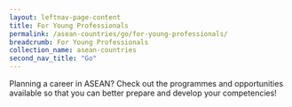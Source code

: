 ```yaml
---
layout: leftnav-page-content
title: For Young Professionals
permalink: /asean-countries/go/for-young-professionals/
breadcrumb: For Young Professionals
collection_name: asean-countries
second_nav_title: "Go"
---
```


Planning a career in ASEAN? Check out the programmes and opportunities available so that you can better prepare and develop your competencies!